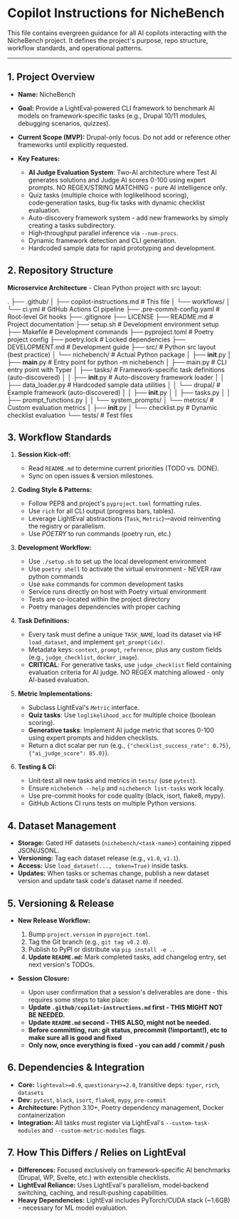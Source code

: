 # Copilot Instructions for NicheBench

This file contains evergreen guidance for all AI copilots interacting with the NicheBench project. It defines the project's purpose, repo structure, workflow standards, and operational patterns.

---

## 1. Project Overview

* **Name:** NicheBench
* **Goal:** Provide a LightEval‑powered CLI framework to benchmark AI models on framework‑specific tasks (e.g., Drupal 10/11 modules, debugging scenarios, quizzes).
* **Current Scope (MVP):** Drupal-only focus. Do not add or reference other frameworks until explicitly requested.
* **Key Features:**

  * **AI Judge Evaluation System**: Two-AI architecture where Test AI generates solutions and Judge AI scores 0-100 using expert prompts. NO REGEX/STRING MATCHING - pure AI intelligence only.
  * Quiz tasks (multiple choice with loglikelihood scoring), code‑generation tasks, bug‑fix tasks with dynamic checklist evaluation.
  * Auto-discovery framework system - add new frameworks by simply creating a tasks subdirectory.
  * High‑throughput parallel inference via `--num-procs`.
  * Dynamic framework detection and CLI generation.
  * Hardcoded sample data for rapid prototyping and development.

## 2. Repository Structure

**Microservice Architecture** - Clean Python project with src layout:

.
├── .github/
│   ├── copilot-instructions.md   # This file
│   └── workflows/
│       └── ci.yml                # GitHub Actions CI pipeline
├── .pre-commit-config.yaml       # Root-level Git hooks
├── .gitignore
├── LICENSE
├── README.md                     # Project documentation
├── setup.sh                     # Development environment setup
├── Makefile                      # Development commands
├── pyproject.toml               # Poetry project config
├── poetry.lock                  # Locked dependencies
├── DEVELOPMENT.md               # Development guide
├── src/                         # Python src layout (best practice)
│   └── nichebench/              # Actual Python package
│       ├── __init__.py
│       ├── __main__.py          # Entry point for python -m nichebench
│       ├── main.py              # CLI entry point with Typer
│       ├── tasks/               # Framework-specific task definitions (auto-discovered)
│       │   ├── __init__.py      # Auto-discovery framework loader
│       │   ├── data_loader.py   # Hardcoded sample data utilities
│       │   └── drupal/          # Example framework (auto-discovered)
│       │       ├── __init__.py
│       │       ├── tasks.py
│       │       ├── prompt_functions.py
│       │       └── system_prompts/
│       └── metrics/             # Custom evaluation metrics
│           ├── __init__.py
│           └── checklist.py     # Dynamic checklist evaluation
└── tests/                       # Test files

## 3. Workflow Standards

1. **Session Kick‑off:**
   * Read `README.md` to determine current priorities (TODO vs. DONE).
   * Sync on open issues & version milestones.

2. **Coding Style & Patterns:**
   * Follow PEP8 and project's `pyproject.toml` formatting rules.
   * Use `rich` for all CLI output (progress bars, tables).
   * Leverage LightEval abstractions (`Task`, `Metric`)—avoid reinventing the registry or parallelism.
   * Use *POETRY* to run commands (poetry run, etc.)

3. **Development Workflow:**
   * Use `./setup.sh` to set up the local development environment
   * Use `poetry shell` to activate the virtual environment - NEVER raw python commands
   * Use `make` commands for common development tasks
   * Service runs directly on host with Poetry virtual environment
   * Tests are co-located within the project directory
   * Poetry manages dependencies with proper caching

4. **Task Definitions:**
   * Every task must define a unique `TASK_NAME`, load its dataset via HF `load_dataset`, and implement `get_prompt(idx)`.
   * Metadata keys: `context`, `prompt`, `reference`, plus any custom fields (e.g., `judge_checklist`, `docker_image`).
   * **CRITICAL**: For generative tasks, use `judge_checklist` field containing evaluation criteria for AI judge. NO REGEX matching allowed - only AI-based evaluation.

5. **Metric Implementations:**
   * Subclass LightEval's `Metric` interface.
   * **Quiz tasks**: Use `loglikelihood_acc` for multiple choice (boolean scoring).
   * **Generative tasks**: Implement AI judge metric that scores 0-100 using expert prompts and hidden checklists.
   * Return a dict scalar per run (e.g., `{"checklist_success_rate": 0.75}`, `{"ai_judge_score": 85.0}`).

6. **Testing & CI:**
   * Unit‑test all new tasks and metrics in `tests/` (use `pytest`).
   * Ensure `nichebench --help` and `nichebench list-tasks` work locally.
   * Use pre-commit hooks for code quality (black, isort, flake8, mypy).
   * GitHub Actions CI runs tests on multiple Python versions.

## 4. Dataset Management

* **Storage:** Gated HF datasets (`nichebench/<task-name>`) containing zipped JSON/JSONL.
* **Versioning:** Tag each dataset release (e.g., `v1.0`, `v1.1`).
* **Access:** Use `load_dataset(..., token=True)` inside tasks.
* **Updates:** When tasks or schemas change, publish a new dataset version and update task code's dataset name if needed.

## 5. Versioning & Release

* **New Release Workflow:**

  1. Bump `project.version` in `pyproject.toml`.
  2. Tag the Git branch (e.g., `git tag v0.2.0`).
  3. Publish to PyPI or distribute via `pip install -e .`.
  4. **Update `README.md`:** Mark completed tasks, add changelog entry, set next version's TODOs.

* **Session Closure:**

  * Upon user confirmation that a session's deliverables are done - this requires some steps to take place:
  - **Update `.github/copilot-instructions.md` first - THIS MIGHT NOT BE NEEDED.**
  - **Update `README.md` second - THIS ALSO, might not be needed.**
  - **Before committing, run: git status, precommit (!important!), etc to make sure all is good and fixed**
  - **Only now, once everything is fixed - you can add / commit / push**


## 6. Dependencies & Integration

* **Core:** `lighteval>=0.9`, `questionary>=2.0`, transitive deps: `typer`, `rich`, `datasets`
* **Dev:** `pytest`, `black`, `isort`, `flake8`, `mypy`, `pre-commit`
* **Architecture:** Python 3.10+, Poetry dependency management, Docker containerization
* **Integration:** All tasks must register via LightEval's `--custom-task-modules` and `--custom-metric-modules` flags.

## 7. How This Differs / Relies on LightEval

* **Differences:** Focused exclusively on framework‑specific AI benchmarks (Drupal, WP, Svelte, etc.) with extensible checklists.
* **LightEval Reliance:** Uses LightEval's parallelism, model‑backend switching, caching, and result‑pushing capabilities.
* **Heavy Dependencies:** LightEval includes PyTorch/CUDA stack (~1.6GB) - necessary for ML model evaluation.
